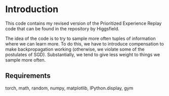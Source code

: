 # Introduction

This code contains my revised version of the Prioritized Experience Replay code that can be found in the repository by Higgsfield.

The idea of the code is to try to sample more often tuples of information where we can learn more.
To do this, we have to introduce compensation to make backpropagation working (otherwise, we violate some of the postulates of SGD). 
Substantially, we tend to give less weight to things we sample more often.

## Requirements

torch, math, random, numpy, matplotlib, IPython.display, gym
